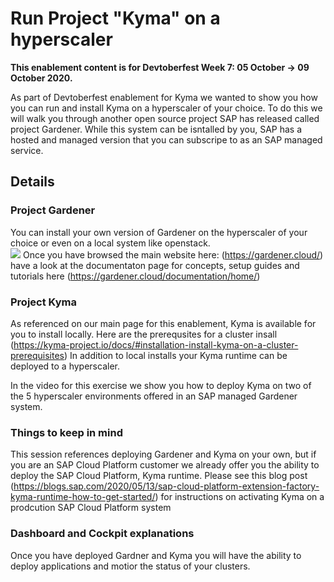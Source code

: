 # Run Project "Kyma" on a hyperscaler

**This enablement content is for Devtoberfest Week 7: 05 October → 09 October 2020.**

As part of Devtoberfest enablement for Kyma we wanted to show you how you can run and install Kyma on a hyperscaler of your choice.  To do this we will walk you through another open source project SAP has released called project Gardener. While this system can be isntalled by you, SAP has a hosted and managed version that you can subscripe to as an SAP managed service. 

## Details

### Project Gardener

You can install your own version of Gardener on the hyperscaler of your choice or even on a local system like openstack.  
![](https://github.com/SAP-samples/kyma-runtime-virtual-event/blob/master/exercises/02/gardener_cluster_deploy_types.png)
Once you have browsed the main website here: (https://gardener.cloud/) have a look at the documentaton page for concepts, setup guides and tutorials here (https://gardener.cloud/documentation/home/)



### Project Kyma

As referenced on our main page for this enablement, Kyma is available for you to install locally.  Here are the prerequsites for a cluster insall (https://kyma-project.io/docs/#installation-install-kyma-on-a-cluster-prerequisites) In addition to local installs your Kyma runtime can be deployed to a hyperscaler.  

In the video for this exercise we show you how to deploy Kyma on two of the 5 hyperscaler environments offered in an SAP managed Gardener system.  


### Things to keep in mind

This session references deploying Gardener and Kyma on your own, but if you are an SAP Cloud Platform customer we already offer you the ability to deploy the SAP Cloud Platform, Kyma runtime.  Please see this blog post (https://blogs.sap.com/2020/05/13/sap-cloud-platform-extension-factory-kyma-runtime-how-to-get-started/) for instructions on activating Kyma on a prodcution  SAP Cloud Platform system

  
### Dashboard and Cockpit explanations

Once you have deployed Gardner and Kyma you will have the ability to deploy applications and motior the status of your clusters.  
